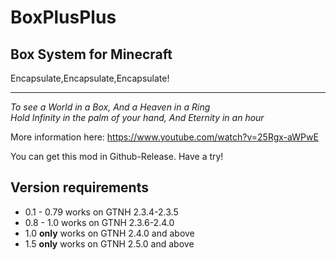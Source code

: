 # BoxPlusPlus
## Box System for Minecraft  
Encapsulate,Encapsulate,Encapsulate!  
***
*To see a World in a Box, And a Heaven in a Ring*  
*Hold Infinity in the palm of your hand, And Eternity in an hour* 

More information here: https://www.youtube.com/watch?v=25Rgx-aWPwE 

You can get this mod in Github-Release. Have a try!
## **Version requirements**
- 0.1 - 0.79 works on GTNH 2.3.4-2.3.5
- 0.8 - 1.0 works on GTNH 2.3.6-2.4.0
- 1.0 **only** works on GTNH 2.4.0 and above
- 1.5 **only** works on GTNH 2.5.0 and above
